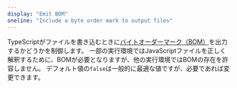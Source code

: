 ```yaml
---
display: "Emit BOM"
oneline: "Include a byte order mark to output files"
---
```


TypeScriptがファイルを書き込むときに[バイトオーダーマーク（BOM）](https://wikipedia.org/wiki/Byte_order_mark)を出力するかどうかを制御します。
一部の実行環境ではJavaScriptファイルを正しく解釈するために、BOMが必要となりますが、他の実行環境ではBOMの存在を許容しません。
デフォルト値の`false`は一般的に最適な値ですが、必要であれば変更できます。
